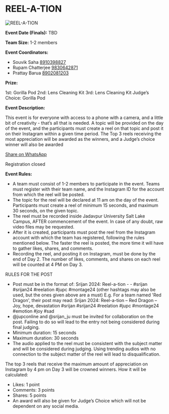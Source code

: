 # REEL-A-TION

![REEL-A-TION](https://srijanju.in/images/events/reel.png)

**Event Date (Finals):** TBD

**Team Size:** 1-2 members

**Event Coordinators:**

- Souvik Saha [8910398827](tel:8910398827)
- Rupam Chatterjee [9830642871](tel:9830642871)
- Prattay Barua [8902081203](tel:8902081203)

**Prize:**

1st: Gorilla Pod
2nd: Lens Cleaning Kit
3rd: Lens Cleaning Kit
Judge’s Choice: Gorilla Pod

**Event Description:**

This event is for everyone with access to
a phone with a camera, and a little bit of creativity
\- that’s all that is needed. A topic will be provided
on the day of the event, and the participants must
create a reel on that topic and post it on their
Instagram within a given time period. The Top 3 reels
receiving the most appreciation will be awarded as
the winners, and a Judge’s choice winner will also be
awarded

[Share on WhatsApp](https://wa.me/?text=Check%20out%20this%20event%3A%20REEL-A-TION%0A%0A%20This%20event%20is%20for%20everyone%20with%20access%20to%0A%20%20%20%20%20%20%20%20a%20phone%20with%20a%20camera%2C%20and%20a%20little%20bit%20of%20creativity%0A%20%20%20%20%20%20%20%20-%20that%E2%80%99s%20all%20that%20is%20needed.%20A%20topic%20will%20be%20provided%0A%20%20%20%20%20%20%20%20on%20the%20day%20of%20the%20event%2C%20and%20the%20participants%20must%0A%20%20%20%20%20%20%20%20create%20a%20reel%20on%20that%20topic%20and%20post%20it%20on%20their%0A%20%20%20%20%20%20%20%20Instagram%20within%20a%20given%20time%20period.%20The%20Top%203%20reels%0A%20%20%20%20%20%20%20%20receiving%20the%20most%20appreciation%20will%20be%20awarded%20as%0A%20%20%20%20%20%20%20%20the%20winners%2C%20and%20a%20Judge%E2%80%99s%20choice%20winner%20will%20also%20be%0A%20%20%20%20%20%20%20%20awarded%0A%0AHead%20over%20to%3A%20https%3A%2F%2Fsrijanju.in%2Fevents%2Freelation%20for%20exploring%20it!)

Registration closed

**Event Rules:**

- A team must consist of 1-2 members to participate in the event. Teams must register with their team name, and the Instagram ID for the account from which the reel will be posted.
- The topic for the reel will be declared at 11 am on the day of the event. Participants must create a reel of minimum 15 seconds, and maximum 30 seconds, on the given topic.
- The reel must be recorded inside Jadavpur University Salt Lake Campus, AFTER commencement of the event. In case of any doubt, raw video files may be requested.
- After it is created, participants must post the reel from the Instagram account with which the team has registered, following the rules mentioned below. The faster the reel is posted, the more time it will have to gather likes, shares, and comments.
- Recording the reel, and posting it on Instagram, must be done by the end of Day 2. The number of likes, comments, and shares on each reel will be counted at 4 PM on Day 3.

RULES FOR THE POST

- Post must be in the format of: Srijan 2024: Reel-a-tion -  \- #srijan #srijan24 #reelation #jupc #montage24 (other hashtags may also be used, but the ones given above are a must) E.g. For a team named 'Red Dragon', their post may read: Srijan 2024: Reel-a-tion – Red Dragon – Joy, hope, devastation #srijan #srijan24 #reelation #jupc #montage24 #emotion #joy #sad
- @jupconline and @srijan\_ju must be invited for collaboration on the post. Failing to do so will lead to the entry not being considered during final judging.
- Minimum duration: 15 seconds
- Maximum duration: 30 seconds
- The audio applied to the reel must be consistent with the subject matter and will be considered during judging. Using trending audios with no connection to the subject matter of the reel will lead to disqualification.

The top 3 reels that receive the maximum amount of appreciation on Instagram by 4 pm on Day 3 will be crowned winners. How it will be calculated:

- Likes: 1 point
- Comments: 3 points
- Shares: 5 points
- An award will also be given for Judge’s Choice which will not be dependent on any social media.